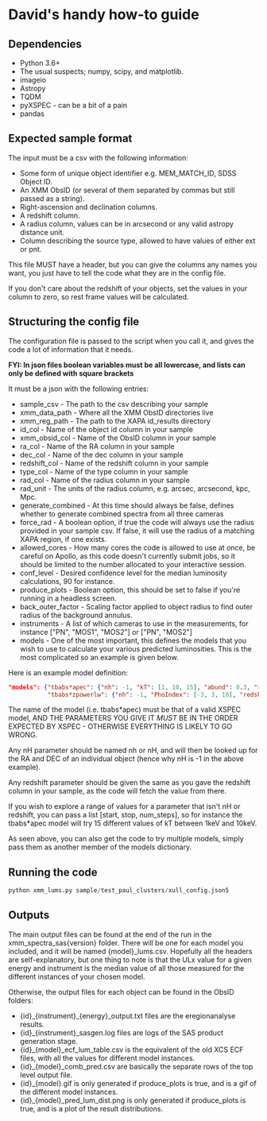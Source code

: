 # David's handy how-to guide

## Dependencies
* Python 3.6+
* The usual suspects; numpy, scipy, and matplotlib.
* imageio
* Astropy
* TQDM
* pyXSPEC - can be a bit of a pain
* pandas

## Expected sample format
The input must be a csv with the following information:
* Some form of unique object identifier e.g. MEM_MATCH_ID, SDSS Object ID.
* An XMM ObsID (or several of them separated by commas but still passed as a string).
* Right-ascension and declination columns.
* A redshift column.
* A radius column, values can be in arcsecond or any valid astropy distance unit.
* Column describing the source type, allowed to have values of either ext or pnt.

This file MUST have a header, but you can give the columns any names you want, you just have to tell the code what 
they are in the config file.

If you don't care about the redshift of your objects, set the values in your column to zero, so rest frame values will 
be calculated.

## Structuring the config file
The configuration file is passed to the script when you call it, and gives the code a lot of information that it needs.

**FYI: In json files boolean variables must be all lowercase, and lists can only be defined with square brackets** 

It must be a json with the following entries:
* sample_csv - The path to the csv describing your sample
* xmm_data_path - Where all the XMM ObsID directories live
* xmm_reg_path - The path to the XAPA id_results directory
* id_col - Name of the object id column in your sample
* xmm_obsid_col - Name of the ObsID column in your sample
* ra_col - Name of the RA column in your sample
* dec_col - Name of the dec column in your sample
* redshift_col - Name of the redshift column in your sample
* type_col - Name of the type column in your sample
* rad_col - Name of the radius column in your sample
* rad_unit - The units of the radius column, e.g. arcsec, arcsecond, kpc, Mpc.
* generate_combined - At this time should always be false, defines whether to generate combined spectra from all 
three cameras
* force_rad - A boolean option, if true the code will always use the radius provided in your sample csv. 
If false, it will use the radius of a matching XAPA region, if one exists.
* allowed_cores - How many cores the code is allowed to use at once, be careful on Apollo, as this code doesn't 
currently submit jobs, so it should be limited to the number allocated to your interactive session.
* conf_level - Desired confidence level for the median luminosity calculations, 90 for instance.
* produce_plots - Boolean option, this should be set to false if you're running in a headless screen.
* back_outer_factor - Scaling factor applied to object radius to find outer radius of the background annulus.
* instruments - A list of which cameras to use in the measurements, for instance ["PN", "MOS1", "MOS2"] 
or ["PN", "MOS2"]
* models - One of the most important, this defines the models that you wish to use to calculate your various predicted 
luminosities. This is the most complicated so an example is given below.

Here is an example model definition:
```json
"models": {"tbabs*apec": {"nh": -1, "kT": [1, 10, 15], "abund": 0.3, "redshift": -1, "Norm": 1},
           "tbabs*zpowerlw": {"nh": -1, "PhoIndex": [-3, 3, 10], "redshift": -1, "Norm": 1}}
```

The name of the model (i.e. tbabs*apec) must be that of a valid XSPEC model, AND THE PARAMETERS YOU GIVE IT *MUST* BE 
IN THE ORDER EXPECTED BY XSPEC - OTHERWISE EVERYTHING IS LIKELY TO GO WRONG. 

Any nH parameter should be named nh or nH, 
and will then be looked up for the RA and DEC of an individual object (hence why nH is -1 in the above example). 

Any redshift parameter should be given the same as you gave the redshift column in your sample, as the code will fetch 
the value from there. 

If you wish to explore a range of values for a parameter that isn't nH or redshift, you can pass a 
list [start, stop, num_steps], so for instance the tbabs*apec model will try 15 different values of kT between 
1keV and 10keV.

As seen above, you can also get the code to try multiple models, simply pass them as another member of the models 
dictionary.

## Running the code

```python
python xmm_lums.py sample/test_paul_clusters/xull_config.json5
```

## Outputs
The main output files can be found at the end of the run in the xmm_spectra_sas{version} folder. 
There will be one for each model you included, and it will be named {model}_lums.csv. Hopefully all the headers are 
self-explanatory, but one thing to note is that the ULx value for a given energy and instrument is the median value of 
all those measured for the different instances of your chosen model.

Otherwise, the output files for each object can be found in the ObsID folders:
* {id}_{instrument}\_{energy}_output.txt files are the eregionanalyse results.
* {id}_{instrument}_sasgen.log files are logs of the SAS product generation stage.
* {id}_{model}_ecf_lum_table.csv is the equivalent of the old XCS ECF files, with all the values for different model 
instances.
* {id}_{model}_comb_pred.csv are basically the separate rows of the top level output file.
* {id}_{model}.gif is only generated if produce_plots is true, and is a gif of the different model instances.
* {id}_{model}_pred_lum_dist.png is only generated if produce_plots is true, and is a plot of the result distributions.
